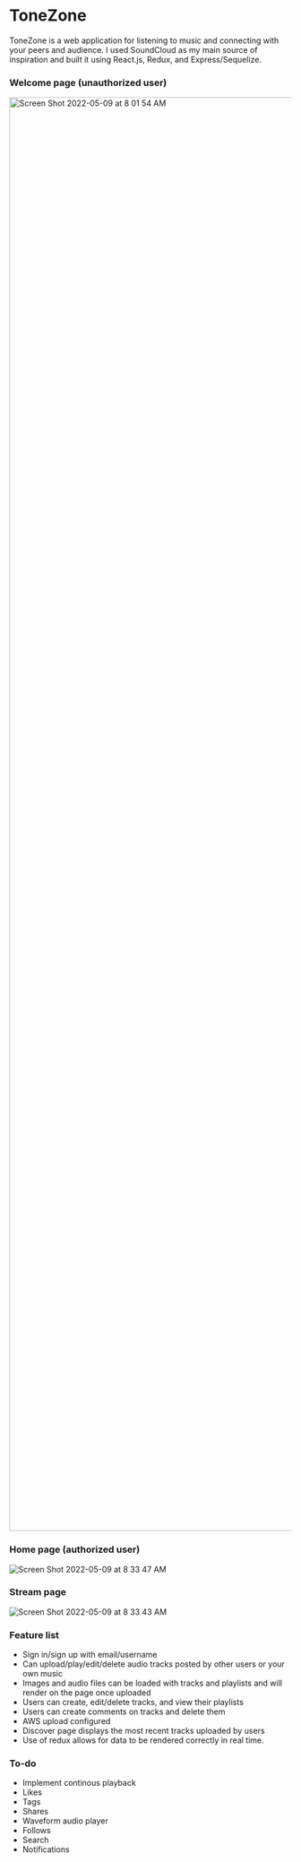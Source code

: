 
# ToneZone 


ToneZone is a web application for listening to music and connecting with your peers and audience. I used SoundCloud as my main source of inspiration and built it using React.js, Redux, and Express/Sequelize.

### Welcome page (unauthorized user)

<img width="2560" alt="Screen Shot 2022-05-09 at 8 01 54 AM" src="https://user-images.githubusercontent.com/97479364/167410005-bbe05f1c-a3f6-4ab2-89b3-3015cf773558.png">

### Home page (authorized user)

![Screen Shot 2022-05-09 at 8 33 47 AM](https://user-images.githubusercontent.com/97479364/167411056-da3425c8-cfbd-4964-bc9c-1c6b9beda0aa.png)

### Stream page

![Screen Shot 2022-05-09 at 8 33 43 AM](https://user-images.githubusercontent.com/97479364/167411155-24582d78-d73f-4655-8d98-62c6db8b2be4.png)

### Feature list

* Sign in/sign up with email/username
* Can upload/play/edit/delete audio tracks posted by other users or your own music
* Images and audio files can be loaded with tracks and playlists and will render on the page once uploaded
* Users can create, edit/delete tracks, and view their playlists
* Users can create comments on tracks and delete them
* AWS upload configured
* Discover page displays the most recent tracks uploaded by users
* Use of redux allows for data to be rendered correctly in real time.

### To-do

* Implement continous playback
* Likes
* Tags
* Shares
* Waveform audio player
* Follows
* Search
* Notifications
